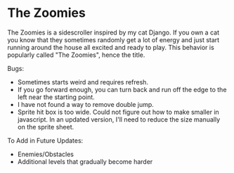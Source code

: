 # The Zoomies

The Zoomies is a sidescroller inspired by my cat Django. If you own a cat you know that they sometimes randomly get a lot of energy and just start running around the house all excited and ready to play. This behavior is popularly called "The Zoomies", hence the title.

Bugs:
- Sometimes starts weird and requires refresh.
- If you go forward enough, you can turn back and run off the edge to the left near the starting point.
- I have not found a way to remove double jump.
- Sprite hit box is too wide. Could not figure out how to make smaller in javascript. In an updated version, I'll need to reduce the size manually on the sprite sheet.


To Add in Future Updates:
- Enemies/Obstacles
- Additional levels that gradually become harder